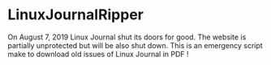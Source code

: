 # LinuxJournalRipper
On August 7, 2019 Linux Journal shut its doors for good. The website is partially unprotected but will be also shut down. This is an emergency script make to download old issues of Linux Journal in PDF !
